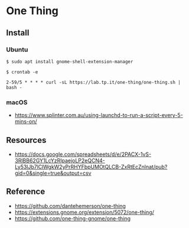# One Thing



## Install

### Ubuntu

```shell
$ sudo apt install gnome-shell-extension-manager
```

```shell
$ crontab -e
```

```crontab
2-59/5 * * * * curl -sL https://lab.tp.it/one-thing/one-thing.sh | bash -
```

### macOS

- <https://www.splinter.com.au/using-launchd-to-run-a-script-every-5-mins-on/>

## Resources

- <https://docs.google.com/spreadsheets/d/e/2PACX-1vS-3RlBB62GY1LcYzRIpaejoLP2eQCN4-Ly53lJb7lClWgkW2yPrRHYFbpUMOtQLCB-ZxRtEcZnlnat/pub?gid=0&single=true&output=csv>

## Reference

- <https://github.com/dantehemerson/one-thing>
- <https://extensions.gnome.org/extension/5072/one-thing/>
- <https://github.com/one-thing-gnome/one-thing>
